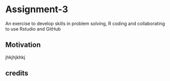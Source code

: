 # Assignment-3
An exercise to develop skills in problem solving, R coding and collaborating to use Rstudio and GitHub
## Motivation
jhkjhjkhkj
## credits




